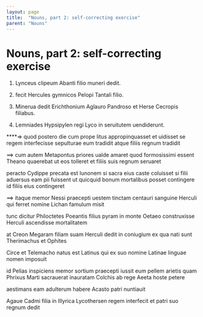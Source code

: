 ```yaml
---
layout: page
title:  "Nouns, part 2: self-correcting exercise"
parent: "Nouns"
---
```



# Nouns, part 2: self-correcting exercise


1. Lynceus clipeum Abanti filio muneri dedit.


2. fecit Hercules gymnicos Pelopi Tantali filio.


3. Minerua dedit Erichthonium Aglauro Pandroso et Herse Cecropis filiabus.

4. Lemniades Hypsipylen regi Lyco in seruitutem uendiderunt.



****=>
quod postero die cum prope litus appropinquasset et uidisset se regem interfecisse sepulturae eum tradidit atque filiis regnum tradidit

==>
cum autem Metapontus priores ualde amaret quod formosissimi essent Theano quaerebat ut eos tolleret et filiis suis regnum seruaret


peracto Cydippe precata est Iunonem si sacra eius caste coluisset si filii aduersus eam pii fuissent ut quicquid bonum mortalibus posset contingere id filiis eius contingeret



==>
itaque memor Nessi praecepti uestem tinctam centauri sanguine Herculi qui ferret nomine Lichan famulum misit



tunc dicitur Philoctetes Poeantis filius pyram in monte Oetaeo construxisse Herculi ascendisse mortalitatem


at Creon Megaram filiam suam Herculi dedit in coniugium ex qua nati sunt Therimachus et Ophites


Circe et Telemacho natus est Latinus qui ex suo nomine Latinae linguae nomen imposuit


id Pelias inspiciens memor sortium praecepti iussit eum pellem arietis quam Phrixus Marti sacrauerat inauratam Colchis ab rege Aeeta hoste petere


aestimans eam adulterum habere Acasto patri nuntiauit

Agaue Cadmi filia in Illyrica Lycothersen regem interfecit et patri suo regnum dedit
